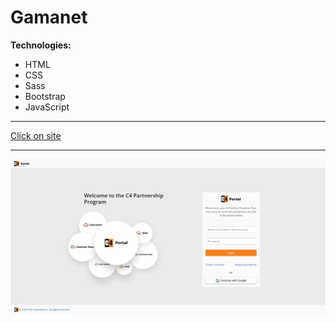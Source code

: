 # Gamanet

**Technologies:**
- HTML
- CSS
- Sass
- Bootstrap
- JavaScript

---
[Click on site](https://11samo.github.io/gamanet/)

---
![Screenshot of site](zadanie_screen.jpg)
